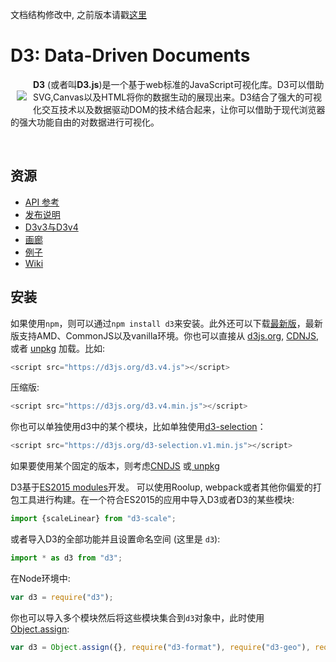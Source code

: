 文档结构修改中, 之前版本请戳[这里](https://github.com/xswei/d3js_doc/tree/master/d3js_doc_old)

# D3: Data-Driven Documents

<a href="https://d3js.org"><img src="https://d3js.org/logo.svg" align="left" hspace="10" vspace="20"></a>

**D3** (或者叫**D3.js**)是一个基于web标准的JavaScript可视化库。D3可以借助SVG,Canvas以及HTML将你的数据生动的展现出来。D3结合了强大的可视化交互技术以及数据驱动DOM的技术结合起来，让你可以借助于现代浏览器的强大功能自由的对数据进行可视化。

<br>

## 资源

* [API 参考](https://github.com/xswei/d3js_doc/tree/master/API_Reference/API.md)
* [发布说明](https://github.com/d3/d3/releases)
* [D3v3与D3v4](https://github.com/xswei/d3js_doc/tree/master/Release_Notes/CHANGES.md)
* [画廊](https://github.com/d3/d3/wiki/Gallery)
* [例子](https://bl.ocks.org/mbostock)
* [Wiki](https://github.com/xswei/d3js_doc/wiki)

## 安装

如果使用`npm`，则可以通过`npm install d3`来安装。此外还可以下载[最新版](https://unpkg.com/d3/build/)，最新版支持AMD、CommonJS以及vanilla环境。你也可以直接从 [d3js.org](https://d3js.org), [CDNJS](https://cdnjs.com/libraries/d3), 或者 [unpkg](https://unpkg.com/d3/) 加载。比如:

```js
<script src="https://d3js.org/d3.v4.js"></script>
```

压缩版:

```js
<script src="https://d3js.org/d3.v4.min.js"></script>
```

你也可以单独使用d3中的某个模块，比如单独使用[d3-selection](https://github.com/d3/d3-selection)：

```js
<script src="https://d3js.org/d3-selection.v1.min.js"></script>

```

如果要使用某个固定的版本，则考虑[CNDJS](https://cdnjs.com/libraries/d3) 或[ unpkg](https://unpkg.com/d3/)

D3基于[ES2015 modules](http://www.2ality.com/2014/09/es6-modules-final.html)开发。 可以使用Roolup, webpack或者其他你偏爱的打包工具进行构建。在一个符合ES2015的应用中导入D3或者D3的某些模块:

```js
import {scaleLinear} from "d3-scale";
```

或者导入D3的全部功能并且设置命名空间 (这里是 `d3`):

```js
import * as d3 from "d3";
```

在Node环境中:

```js
var d3 = require("d3");
```

你也可以导入多个模块然后将这些模块集合到`d3`对象中，此时使用 [Object.assign](https://developer.mozilla.org/en-US/docs/Web/JavaScript/Reference/Global_Objects/Object/assign):

```js
var d3 = Object.assign({}, require("d3-format"), require("d3-geo"), require("d3-geo-projection"));
```
